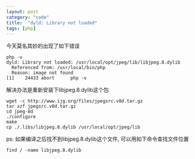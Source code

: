 ```yaml
---
layout: post
category: "code"
title:  "dyld: Library not loaded"
tags: [php]
---
```


今天莫名其妙的出现了如下错误
```
php -v
dyld: Library not loaded: /usr/local/opt/jpeg/lib/libjpeg.8.dylib
  Referenced from: /usr/local/bin/php
  Reason: image not found
[1]    24433 abort      php -v
```

解决办法是重新安装下libjpeg.8.dylib这个包
```
wget -c http://www.ijg.org/files/jpegsrc.v8d.tar.gz
tar xzf jpegsrc.v8d.tar.gz
cd jpeg-8d
./configure
make
cp ./.libs/libjpeg.8.dylib /usr/local/opt/jpeg/lib
```
ps: 如果编译之后找不到libjpeg.8.dylib这个文件, 可以用如下命令查找文件位置
```
find / -name libjpeg.8.dylib
```
